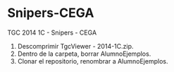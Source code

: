 Snipers-CEGA
============

TGC 2014 1C - Snipers - CEGA

1. Descomprimir TgcViewer - 2014-1C.zip.
2. Dentro de la carpeta, borrar AlumnoEjemplos.
3. Clonar el repositorio, renombrar a AlumnoEjemplos.
